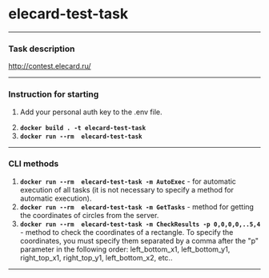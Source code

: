 # elecard-test-task

---
### Task description
<a>http://contest.elecard.ru/</a>

---
### Instruction for starting

1. <p>Add your personal auth key to the .env file.</p>
2. <b>```docker build . -t elecard-test-task```</b>
3. <b>```docker run --rm  elecard-test-task```</b> 

---

### CLI methods

1. <b>```docker run --rm  elecard-test-task -m AutoExec```</b> - for automatic execution of all tasks (it is not necessary to specify a method for automatic execution).
2. <b>```docker run --rm  elecard-test-task -m GetTasks```</b> - method for getting the coordinates of circles from the server.
3. <b>```docker run --rm  elecard-test-task -m CheckResults -p 0,0,0,0,..5,4```</b> -  method to check the coordinates of a rectangle. To specify the coordinates, you must specify them separated by a comma after the "p" parameter in the following order: left_bottom_x1, left_bottom_y1, right_top_x1, right_top_y1, left_bottom_x2, etc.. 
---